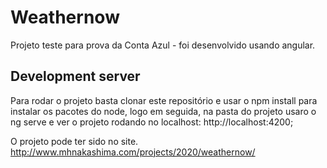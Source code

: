 # Weathernow

Projeto teste para prova da Conta Azul - foi desenvolvido usando angular.

## Development server

Para rodar o projeto basta clonar este repositório e usar o npm install para instalar os pacotes do node, logo em seguida, na pasta do projeto usaro o ng serve e ver o projeto rodando no localhost: http://localhost:4200;

O projeto pode ter sido no site.
http://www.mhnakashima.com/projects/2020/weathernow/

